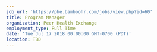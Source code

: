 ```yaml
---
job_url: 'https://phe.bamboohr.com/jobs/view.php?id=60'
title: Program Manager
organization: Peer Health Exchange
employment_type: Full Time
date: 'Tue Jul 17 2018 00:00:00 GMT-0700 (PDT)'
location: TBD
---
```

